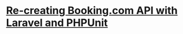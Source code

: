 # [Re-creating Booking.com API with Laravel and PHPUnit](https://laraveldaily.com/course/booking-api-laravel "Re-creating Booking.com API with Laravel and PHPUnit")
